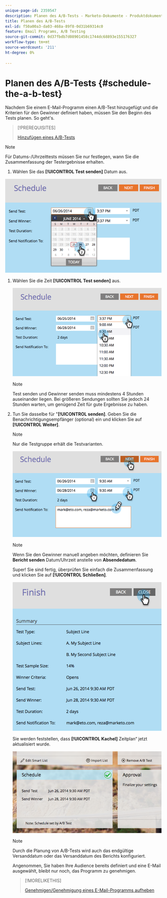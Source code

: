 ```yaml
---
unique-page-id: 2359547
description: Planen des A/B-Tests - Marketo-Dokumente - Produktdokumentation
title: Planen des A/B-Tests
exl-id: f50a00a3-da03-468a-89f8-0d31b69314c0
feature: Email Programs, A/B Testing
source-git-commit: 0d37fbdb7d08901458c1744dc68893e155176327
workflow-type: tm+mt
source-wordcount: '211'
ht-degree: 0%

---
```


# Planen des A/B-Tests {#schedule-the-a-b-test}

Nachdem Sie einem E-Mail-Programm einen A/B-Test hinzugefügt und die Kriterien für den Gewinner definiert haben, müssen Sie den Beginn des Tests planen. So geht&#39;s.

>[!PREREQUISITES]
>
>[Hinzufügen eines A/B-Tests](/help/marketo/product-docs/email-marketing/email-programs/email-program-actions/email-test-a-b-test/add-an-a-b-test.md)

>[!NOTE]
>
>Für Datums-/Uhrzeittests müssen Sie nur festlegen, wann Sie die Zusammenfassung der Testergebnisse erhalten.

1. Wählen Sie das **[!UICONTROL Test senden]** Datum aus.

![](assets/image2014-9-12-15-3a59-3a54.png)

1. Wählen Sie die Zeit **[!UICONTROL Test senden]** aus.

   ![](assets/image2014-9-12-16-3a0-3a2.png)

   >[!NOTE]
   >
   >Test senden und Gewinner senden muss mindestens 4 Stunden auseinander liegen. Bei größeren Sendungen sollten Sie jedoch 24 Stunden warten, um genügend Zeit für gute Ergebnisse zu haben.

1. Tun Sie dasselbe für &quot;**[!UICONTROL senden]**. Geben Sie die Benachrichtigungsempfänger (optional) ein und klicken Sie auf **[!UICONTROL Weiter]**.

   >[!NOTE]
   >
   >Nur die Testgruppe erhält die Testvarianten.

   ![](assets/image2014-9-12-16-3a0-3a12.png)

   >[!NOTE]
   >
   >Wenn Sie den Gewinner manuell angeben möchten, definieren Sie **Bericht senden** Datum/Uhrzeit anstelle von **Absendedatum**.

   Super! Sie sind fertig, überprüfen Sie einfach die Zusammenfassung und klicken Sie auf **[!UICONTROL Schließen]**.

   ![](assets/image2014-9-12-16-3a1-3a23.png)

   Sie werden feststellen, dass **[!UICONTROL Kachel]** Zeitplan“ jetzt aktualisiert wurde.

   ![](assets/image2014-9-12-16-3a1-3a33.png)

   >[!NOTE]
   >
   >Durch die Planung von A/B-Tests wird auch das endgültige Versanddatum oder das Versanddatum des Berichts konfiguriert.

   Angenommen, Sie haben Ihre Audience bereits definiert und eine E-Mail ausgewählt, bleibt nur noch, das Programm zu genehmigen.

   >[!MORELIKETHIS]
   >
   >[Genehmigen/Genehmigung eines E-Mail-Programms aufheben](/help/marketo/product-docs/email-marketing/email-programs/email-program-actions/approve-unapprove-an-email-program.md)
